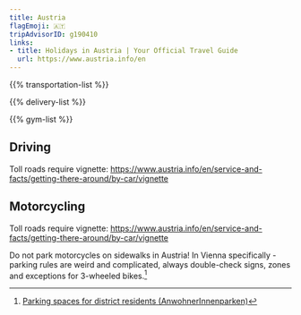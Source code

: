 ```yaml
---
title: Austria
flagEmoji: 🇦🇹
tripAdvisorID: g190410
links:
- title: Holidays in Austria | Your Official Travel Guide
  url: https://www.austria.info/en
---
```


{{% transportation-list %}}

{{% delivery-list %}}

{{% gym-list %}}

## Driving
Toll roads require vignette: https://www.austria.info/en/service-and-facts/getting-there-around/by-car/vignette 

## Motorcycling
Toll roads require vignette: https://www.austria.info/en/service-and-facts/getting-there-around/by-car/vignette

Do not park motorcycles on sidewalks in Austria! In Vienna specifically - parking rules are weird and complicated, always double-check signs, zones and exceptions for 3-wheeled bikes.[^1]

[^1]: [Parking spaces for district residents (AnwohnerInnenparken)](https://www.wien.gv.at/english/transportation-urbanplanning/parking-residents.html)

